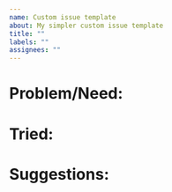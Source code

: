 ```yaml
---
name: Custom issue template
about: My simpler custom issue template
title: ""
labels: ""
assignees: ""
---
```


# Problem/Need:

<!-- problem description or why something should be fixed/added -->

# Tried:

<!-- what I tried to get it to work -->

<!-- automated tests I ran (if available) -->

# Suggestions:

<!-- suggestions for what/how to fix it or improve it -->
